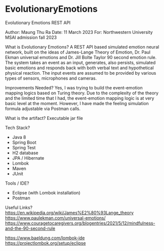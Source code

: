# EvolutionaryEmotions
Evolutionary Emotions REST API

Author: Maung Thu Ra 
Date: 11 March 2023
For: Northwestern University MSAI admission fall 2023 

What is Evolutionary Emotions?
A REST API based simulated emotion neural network, built on the ideas of James-Lange Theory of Emotion, Dr. Paul Ekman universal emotions and Dr. Jill Bolte Taylor 90 second emotion rule. The system takes an event as an input, generates, also persists, simulated basic emotions and responds back with both verbal text and hypothetical physical reaction. The input events are assumed to be provided by various types of sensors, microphones and cameras.

Improvements Needed?
Yes, I was trying to build the event-emotion mapping logics based on Turing theory. Due to the complexity of the theory and the limited time that I had, the event-emotion mapping logic is at very basic level at the moment. However, I have made the feeling simulation formula adjustable via Postman calls. 

What is the artifact?
Executable jar file

Tech Stack?
- Java 8
- Spring Boot
- Spring Test
- H2 database
- JPA / Hibernate
- Lombok
- Maven
- JUnit

Tools / IDE?
- Eclipse (with Lombok installation)
- Postman

Useful Links?
https://en.wikipedia.org/wiki/James%E2%80%93Lange_theory
https://www.paulekman.com/universal-emotions/
https://www.couragetocaregivers.org/blogentries/2021/5/12/mindfulness-and-the-90-second-rule

https://www.baeldung.com/lombok-ide
https://projectlombok.org/setup/eclipse


